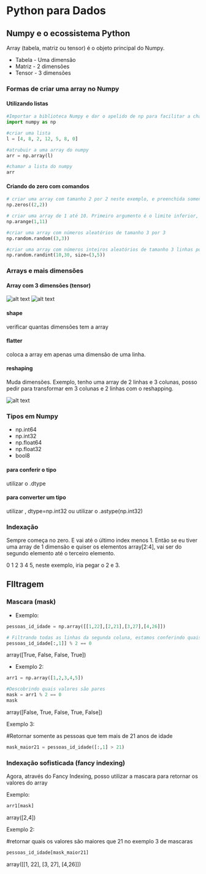 # Python para Dados

## Numpy e o ecossistema Python
Array (tabela, matriz ou tensor) é o objeto principal do Numpy.

- Tabela - Uma dimensão  
- Matriz - 2 dimensões  
- Tensor - 3 dimensões  

### Formas de criar uma array no Numpy

#### Utilizando listas
```python
#Importar a biblioteca Numpy e dar o apelido de np para facilitar a chamada ao longo do código
import numpy as np  

#criar uma lista
l = [4, 8, 2, 12, 5, 8, 0]

#atrubuir a uma array do numpy
arr = np.array(l)

#chamar a lista do numpy
arr
```

#### Criando do zero com comandos

```python
# criar uma array com tamanho 2 por 2 neste exemplo, e preenchida somente com zeros. Primeiro valor smepre vai ser a linha e o segundo valor a coluna.
np.zeros((2,2))

# criar uma array de 1 até 10. Primeiro argumento é o limite inferior, segundo argumento limite superior e o terceiro argumento é o step (incremento) que é opcional, por padrão é 1.
np.arange(1,11)

#criar uma array com números aleatórios de tamanho 3 por 3
np.random.random((3,3))

#criar uma array com números inteiros aleatórios de tamanho 3 linhas por 5 colunas. Primeiro argumento é o limite inferior, segundo argumento é o limite superior e o tamanho com uma tupla.
np.random.randint(10,30, size=(3,5))
```

### Arrays e mais dimensões

#### Array com 3 dimensões (tensor)
![alt text](image.png)
![alt text](image-1.png)

#### shape  
verificar quantas dimensões tem a array

#### flatter  
coloca a array em apenas uma dimensão de uma linha.

#### reshaping  
Muda dimensões. Exemplo, tenho uma array de 2 linhas e 3 colunas, posso pedir para transformar em 3 colunas e 2 linhas com o reshapping.

![alt text](image-2.png)

### Tipos em Numpy

- np.int64
- np.int32
- np.float64
- np.float32
- bool8

#### para conferir o tipo
utilizar o .dtype

#### para converter um tipo
utilizar , dtype=np.int32 ou utilizar o .astype(np.int32)

### Indexação

Sempre começa no zero. E vai até o último index menos 1.
Então se eu tiver uma array de 1 dimensão e quiser os elementos array[2:4], vai ser do segundo elemento até o terceiro elemento.

0 1 2 3 4 5, neste exemplo, iria pegar o 2 e 3.

## FIltragem

### Mascara (mask)

- Exemplo:

```python
pessoas_id_idade = np.array([[1,22],[2,21],[3,27],[4,26]])

# Filtrando todas as linhas da segunda coluna, estamos conferindo quais valores são divisíveis por 2, ou serja, quais são par
pessoas_id_idade[:,1]] % 2 == 0
```

array([True, False, False, True])

- Exemplo 2:

```python
arr1 = np.array([1,2,3,4,5])

#Descobrindo quais valores são pares
mask = arr1 % 2 == 0
mask
```

array([False, True, False, True, False])

Exemplo 3:

#Retornar somente as pessoas que tem mais de 21 anos de idade
```python
mask_maior21 = pessoas_id_idade([:,1] > 21)
```


### Indexação sofisticada (fancy indexing)

Agora, através do Fancy Indexing, posso utilizar a mascara para retornar os valores do array

Exemplo:

```python
arr1[mask]
```

array([2,4])

Exemplo 2:

#retornar quais os valores são maiores que 21 no exemplo 3 de mascaras
```python
pessoas_id_idade[mask_maior21]
```

array([[1, 22], [3, 27], [4,26]])

